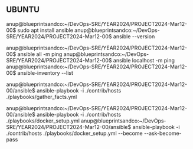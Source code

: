 ## UBUNTU
anup@blueprintsandco:~/DevOps-SRE/YEAR2024/PROJECT2024-Mar12-00$ sudo apt install ansible
anup@blueprintsandco:~/DevOps-SRE/YEAR2024/PROJECT2024-Mar12-00$ ansible --version

anup@blueprintsandco:~/DevOps-SRE/YEAR2024/PROJECT2024-Mar12-00$ ansible all -m ping
anup@blueprintsandco:~/DevOps-SRE/YEAR2024/PROJECT2024-Mar12-00$ ansible localhost -m ping
anup@blueprintsandco:~/DevOps-SRE/YEAR2024/PROJECT2024-Mar12-00$ ansible-inventory --list

anup@blueprintsandco:~/DevOps-SRE/YEAR2024/PROJECT2024-Mar12-00/ansible$ ansible-playbook -i ./contrib/hosts ./playbooks/gather_facts.yml

anup@blueprintsandco:~/DevOps-SRE/YEAR2024/PROJECT2024-Mar12-00/ansible$ ansible-playbook -i ./contrib/hosts ./playbooks/docker_setup.yml 
anup@blueprintsandco:~/DevOps-SRE/YEAR2024/PROJECT2024-Mar12-00/ansible$ ansible-playbook -i ./contrib/hosts ./playbooks/docker_setup.yml --become --ask-become-pass






